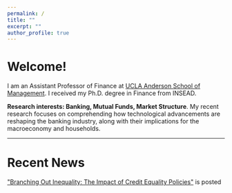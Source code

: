 ```yaml
---
permalink: /
title: ""
excerpt: ""
author_profile: true
---
```


# Welcome!

 I am an Assistant Professor of Finance at <a href="https://www.anderson.ucla.edu/faculty-and-research/finance/faculty/jinyuan-zhang" target="_blank">UCLA Anderson School of Management</a>. I received my Ph.D. degree in Finance from INSEAD. 
 
 
<strong>Research interests: Banking, Mutual Funds, Market Structure</strong>. My recent research focuses on comprehending how technological advancements are reshaping the banking industry, along with their implications for the macroeconomy and households.

<!-- I am particularly interested in understanding the impact of macro-level policies on micro-level behaviors and the subsequent economic consequences. -->
 <!-- My research interests lie in the area of financial intermediation, including banking, pension funds, and mutual funds.  -->


<!-- 
<p style="text-align:justify">I am advised by Prof. <a href="https://faculty.insead.edu/joel-peress/home" target="_blank">Joel Peress</a>, Prof. <a href="https://sites.google.com/site/idrechsl/" target="_blank">Itamar Drechsler</a> ,  Prof. <a href="https://sites.google.com/site/johnkuongkcf/home" target="_blank">John Kuong</a>, and Prof. <a href="https://sites.google.com/site/guillaumevuillemey/home" target="_blank">Guillaume Vuillemey</a>.</p>
-->


<!-- I received my Ph.D. degree in Finance from INSEAD. I also hold a Master's Degree in Statistics at the University of British Columbia and a Bachelor's Degree in Risk Management Science at the Chinese University of Hong Kong. -->

 
---
# Recent News
<a href="https://papers.ssrn.com/sol3/papers.cfm?abstract_id=4702125" target="_blank">"Branching Out Inequality: The Impact of Credit Equality Policies"</a> is posted


